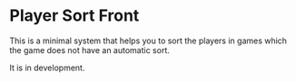 # Player Sort Front

This is a minimal system that helps you to sort the players in games which the game does not have an automatic sort.

It is in development.
